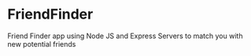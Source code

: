 # FriendFinder
Friend Finder app using Node JS and Express Servers to match you with new potential friends
